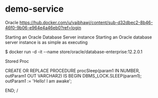 # demo-service

Oracle
https://hub.docker.com/u/vaibhawj/content/sub-d32dbec2-8b46-46f0-9b06-e964e4a46eb0?ref=login

Starting an Oracle Database Server instance
Starting an Oracle database server instance is as simple as executing

$ docker run -d -it --name <oracle-db> store/oracle/database-enterprise:12.2.0.1

Stored Proc

CREATE OR REPLACE PROCEDURE procSleep(param1 IN NUMBER, outParam1 OUT VARCHAR2)
IS
BEGIN
  DBMS_LOCK.SLEEP(param1);
  outParam1 := 'Hello! I am awake';

END;
/